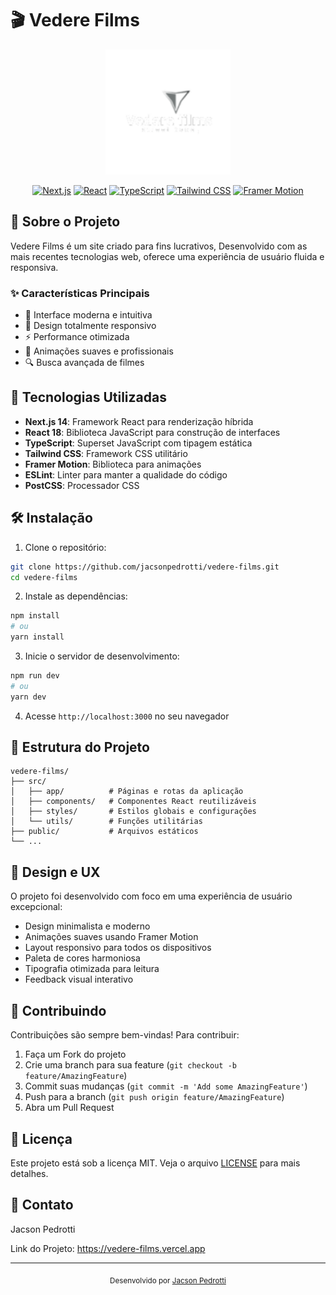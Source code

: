 # 🎬 Vedere Films

<div align="center">
  <img src="public/logo-vedere-50x50.png" alt="Vedere Films Logo" width="200"/>
  
  [![Next.js](https://img.shields.io/badge/Next.js-14.0.4-black?style=for-the-badge&logo=next.js)](https://nextjs.org/)
  [![React](https://img.shields.io/badge/React-18.2.0-blue?style=for-the-badge&logo=react)](https://reactjs.org/)
  [![TypeScript](https://img.shields.io/badge/TypeScript-5.0-blue?style=for-the-badge&logo=typescript)](https://www.typescriptlang.org/)
  [![Tailwind CSS](https://img.shields.io/badge/Tailwind_CSS-3.4-38B2AC?style=for-the-badge&logo=tailwind-css)](https://tailwindcss.com/)
  [![Framer Motion](https://img.shields.io/badge/Framer_Motion-10.16.4-black?style=for-the-badge&logo=framer)](https://www.framer.com/motion/)
</div>

## 📝 Sobre o Projeto

Vedere Films é um site criado para fins lucrativos, Desenvolvido com as mais recentes tecnologias web, oferece uma experiência de usuário fluida e responsiva.

### ✨ Características Principais

- 🎯 Interface moderna e intuitiva
- 📱 Design totalmente responsivo
- ⚡ Performance otimizada
- 🎨 Animações suaves e profissionais
- 🔍 Busca avançada de filmes

## 🚀 Tecnologias Utilizadas

- **Next.js 14**: Framework React para renderização híbrida
- **React 18**: Biblioteca JavaScript para construção de interfaces
- **TypeScript**: Superset JavaScript com tipagem estática
- **Tailwind CSS**: Framework CSS utilitário
- **Framer Motion**: Biblioteca para animações
- **ESLint**: Linter para manter a qualidade do código
- **PostCSS**: Processador CSS

## 🛠️ Instalação

1. Clone o repositório:
```bash
git clone https://github.com/jacsonpedrotti/vedere-films.git
cd vedere-films
```

2. Instale as dependências:
```bash
npm install
# ou
yarn install
```

3. Inicie o servidor de desenvolvimento:
```bash
npm run dev
# ou
yarn dev
```

4. Acesse `http://localhost:3000` no seu navegador

## 📁 Estrutura do Projeto

```
vedere-films/
├── src/
│   ├── app/          # Páginas e rotas da aplicação
│   ├── components/   # Componentes React reutilizáveis
│   ├── styles/       # Estilos globais e configurações
│   └── utils/        # Funções utilitárias
├── public/           # Arquivos estáticos
└── ...
```

## 🎨 Design e UX

O projeto foi desenvolvido com foco em uma experiência de usuário excepcional:

- Design minimalista e moderno
- Animações suaves usando Framer Motion
- Layout responsivo para todos os dispositivos
- Paleta de cores harmoniosa
- Tipografia otimizada para leitura
- Feedback visual interativo

## 🤝 Contribuindo

Contribuições são sempre bem-vindas! Para contribuir:

1. Faça um Fork do projeto
2. Crie uma branch para sua feature (`git checkout -b feature/AmazingFeature`)
3. Commit suas mudanças (`git commit -m 'Add some AmazingFeature'`)
4. Push para a branch (`git push origin feature/AmazingFeature`)
5. Abra um Pull Request

## 📄 Licença

Este projeto está sob a licença MIT. Veja o arquivo [LICENSE](LICENSE) para mais detalhes.

## 📧 Contato

Jacson Pedrotti 

Link do Projeto: <a href="https://vedere-films.vercel.app" target="_blank">https://vedere-films.vercel.app</a>

---

<div align="center">
  <sub>Desenvolvido por <a href="https://github.com/jacsonpedrotti">Jacson Pedrotti</a></sub>
</div>

